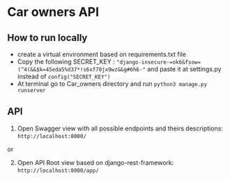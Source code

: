 # Car owners API

## How to run locally
- create a virtual environment based on requirements.txt file
- Copy the following SECRET_KEY : 
`"django-insecure-=ok6&fsow=(^4(&&$k=45eda5%d37*!s6xf78jx9wz&&g#6h6-"` 
and paste it at settings.py instead of `config("SECRET_KEY")`
- At terminal go to Car_owners directory and run `python3 manage.py runserver`

## API

1. Open Swagger view with all possible endpoints and theirs descriptions:
`http://localhost:8000/`

or

2. Open API Root view based on django-rest-framework:
`http://localhost:8000/app/`
